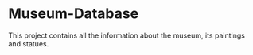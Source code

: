 # Museum-Database
This project contains all the information about the museum, its paintings and statues.
